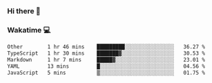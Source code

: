 ### Hi there 👋

<!--
**kikyou14/kikyou14** is a ✨ _special_ ✨ repository because its `README.md` (this file) appears on your GitHub profile.

Here are some ideas to get you started:

- 🔭 I’m currently working on ...
- 🌱 I’m currently learning ...
- 👯 I’m looking to collaborate on ...
- 🤔 I’m looking for help with ...
- 💬 Ask me about ...
- 📫 How to reach me: ...
- 😄 Pronouns: ...
- ⚡ Fun fact: ...
-->

### Wakatime 💻

<!--START_SECTION:waka-->

```txt
Other        1 hr 46 mins    █████████░░░░░░░░░░░░░░░░   36.27 %
TypeScript   1 hr 30 mins    ███████▓░░░░░░░░░░░░░░░░░   30.53 %
Markdown     1 hr 7 mins     █████▓░░░░░░░░░░░░░░░░░░░   23.01 %
YAML         13 mins         █░░░░░░░░░░░░░░░░░░░░░░░░   04.56 %
JavaScript   5 mins          ▒░░░░░░░░░░░░░░░░░░░░░░░░   01.75 %
```

<!--END_SECTION:waka-->